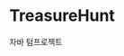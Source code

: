 # TreasureHunt
자바 텀프로젝트

<iframe id="video" width="100" height="100" src="C:\Users\YuJin\Downloads" frameborder="0">
</iframe>
